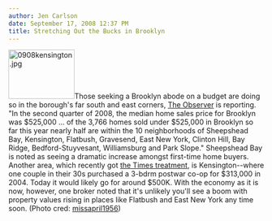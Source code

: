 ```yaml
---
author: Jen Carlson
date: September 17, 2008 12:37 PM
title: Stretching Out the Bucks in Brooklyn
---
```


<p><img alt="0908kensington.jpg" src="https://web.archive.org/web/20111117114022im_/http://gothamist.com/attachments/arts_jen/0908kensington.jpg" width="130" height="97" class="right">Those seeking a Brooklyn abode on a budget are doing so in the borough&apos;s far south and east corners, <a href="https://web.archive.org/web/20111117114022/http://www.observer.com/2008/real-estate/where-bobos-now-buy-brooklyn">The Observer</a> is reporting. &quot;In the second quarter of 2008, the median home sales price for Brooklyn was $525,000 ... of the 3,766 homes sold under $525,000 in Brooklyn so far this year nearly half are within the 10 neighborhoods of Sheepshead Bay, Kensington, Flatbush, Gravesend, East New York, Clinton Hill, Bay Ridge, Bedford-Stuyvesant, Williamsburg and Park Slope.&quot; Sheepshead Bay is noted as seeing a dramatic increase amongst first-time home buyers. Another area, which recently got <a href="https://web.archive.org/web/20111117114022/http://www.nytimes.com/2008/05/25/realestate/25livi.html">the Times treatment</a>, is Kensington--where one couple in their 30s purchased a 3-bdrm postwar co-op for $313,000 in 2004. Today it would likely go for around $500K. With the economy as it is now, however, one broker noted that it&apos;s unlikely you&apos;ll see a boom with property values rising in places like Flatbush and East New York any time soon. (Photo cred: <a href="https://web.archive.org/web/20111117114022/http://www.flickr.com/photos/missapril1956/2206975554">missapril1956</a>)</p>